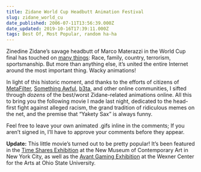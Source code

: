 ```yaml
---
title: Zidane World Cup Headbutt Animation Festival
slug: zidane_world_cu
date_published: 2006-07-11T13:56:39.000Z
date_updated: 2019-10-16T17:39:11.000Z
tags: Best Of, Most Popular, random ha-ha
---
```


Zinedine Zidane’s savage headbutt of Marco Materazzi in the World Cup final has touched on [many things](http://www.kottke.org/06/07/the-zidane-headbutt): Race, family, country, terrorism, sportsmanship. But more than anything else, it’s united the entire Internet around the most important thing. Wacky animations!

In light of this historic moment, and thanks to the efforts of citizens of [MetaFilter](http://www.metafilter.com/mefi/52906), [Something Awful](http://forums.somethingawful.com/showthread.php?s=607e7487806eac3d40a13da5f80e7379&amp;threadid=1950611), [b3ta](http://b3ta.com/board/), and other online communities, I sifted through *dozens* of the best/worst Zidane-related animations online. All this to bring you the following movie I made last night, dedicated to the head-first fight against alleged racism, the grand tradition of ridiculous memes on the net, and the premise that “Yakety Sax” is always funny.

Feel free to leave your own animated .gifs inline in the comments; If you aren’t signed in, I’ll have to approve your comments before they appear.

**Update:** This little movie’s turned out to be pretty popular! It’s been featured in the [Time Shares Exhibition](http://www.dashes.com/anil/2006/08/time-shares-exh.html) at the New Museum of Contemporary Art in New York City, as well as the [Avant Gaming Exhibition](http://www.dashes.com/anil/2007/01/pretentious-artist.html) at the Wexner Center for the Arts at Ohio State University.
